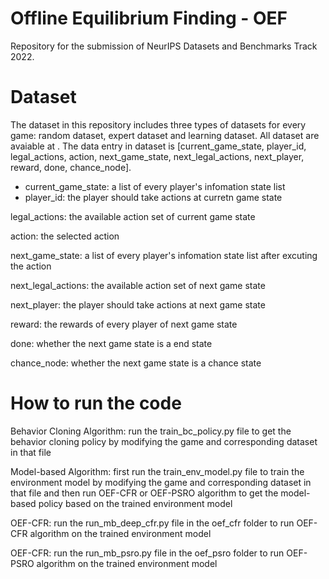 # Offline Equilibrium Finding - OEF
Repository for the submission of NeurIPS Datasets and Benchmarks Track 2022.

# Dataset

The dataset in this repository includes three types of datasets for every game: random dataset, expert dataset and learning dataset. All dataset are avaiable at . The data entry in dataset is [current_game_state, player_id, legal_actions, action, next_game_state, next_legal_actions, next_player, reward, done, chance_node]. 

- current_game_state: a list of every player's infomation state list
- player_id: the player should take actions at curretn game state

legal_actions: the available action set of current game state

action: the selected action

next_game_state: a list of every player's infomation state list after excuting the action

next_legal_actions: the available action set of next game state

next_player: the player should take actions at next game state

reward: the rewards of every player of next game state

done: whether the next game state is a end state

chance_node: whether the next game state is a chance state

# How to run the code

Behavior Cloning Algorithm: run the train_bc_policy.py file to get the behavior cloning policy by modifying the game and corresponding dataset in that file

Model-based Algorithm: first run the train_env_model.py file to train the environment model by modifying the game and corresponding dataset in that file and then run OEF-CFR or OEF-PSRO algorithm to get the model-based policy based on the trained environment model

OEF-CFR: run the run_mb_deep_cfr.py file in the oef_cfr folder to run OEF-CFR algorithm on the trained environment model

OEF-CFR: run the run_mb_psro.py file in the oef_psro folder to run OEF-PSRO algorithm on the trained environment model

